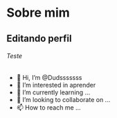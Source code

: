 # Sobre mim 

## Editando perfil

###### Teste

- 👋 Hi, I’m @Dudsssssss
- 👀 I’m interested in aprender 
- 🌱 I’m currently learning ...
- 💞️ I’m looking to collaborate on ...
- 📫 How to reach me ...

<!---
Dudsssssss/Dudsssssss is a ✨ special ✨ repository because its `README.md` (this file) appears on your GitHub profile.
You can click the Preview link to take a look at your changes.
--->
